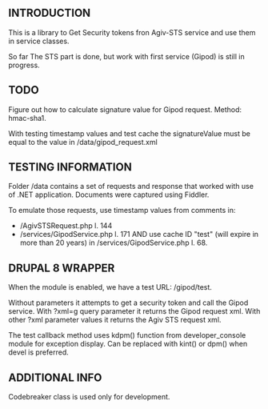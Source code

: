 INTRODUCTION
------------

This is a library to Get Security tokens fron Agiv-STS service
and use them in service classes.

So far The STS part is done, but work with first service (Gipod)
is still in progress.


TODO
----

Figure out how to calculate signature value for Gipod request.
Method: hmac-sha1.

With testing timestamp values and test cache the signatureValue
must be equal to the value in /data/gipod_request.xml


TESTING INFORMATION
-------------------

Folder /data contains a set of requests and response that worked
with use of .NET application. Documents were captured using Fiddler.

To emulate those requests, use timestamp values from comments in:
 * /AgivSTSRequest.php l. 144
 * /services/GipodService.php l. 171
AND use cache ID "test" (will expire in more than 20 years) in /services/GipodService.php l. 68.


DRUPAL 8 WRAPPER
----------------

When the module is enabled, we have a test URL: /gipod/test.

Without parameters it attempts to get a security token and call the Gipod service.
With ?xml=g query parameter it returns the Gipod request xml.
With other ?xml parameter values it returns the Agiv STS request xml.

The test callback method uses kdpm() function
from developer_console module for exception display.
Can be replaced with kint() or dpm() when devel is preferred.


ADDITIONAL INFO
---------------

Codebreaker class is used only for development.
